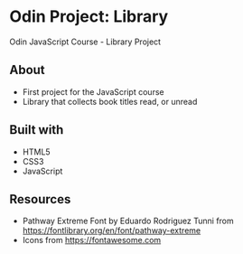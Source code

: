 # Odin Project: Library
Odin JavaScript Course - Library Project

## About
 - First project for the JavaScript course
 - Library that collects book titles read, or unread

## Built with
 - HTML5
 - CSS3
 - JavaScript

## Resources
 - Pathway Extreme Font by Eduardo Rodriguez Tunni from https://fontlibrary.org/en/font/pathway-extreme
 - Icons from https://fontawesome.com